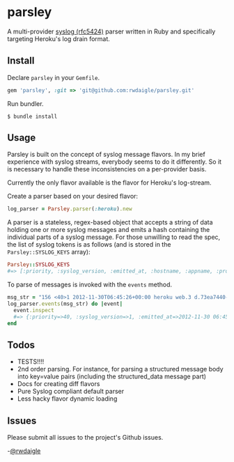 parsley
=======

A multi-provider [syslog (rfc5424)](http://tools.ietf.org/html/rfc5424#section-6) parser written in Ruby and specifically
targeting Heroku's log drain format.

## Install

Declare `parsley` in your `Gemfile`.

```ruby
gem 'parsley', :git => 'git@github.com:rwdaigle/parsley.git'
```

Run bundler.

```term
$ bundle install
```

## Usage

Parsley is built on the concept of syslog message flavors. In my brief experience with syslog streams,
everybody seems to do it differently. So it is necessary to handle these inconsistencies on a per-provider
basis.

Currently the only flavor available is the flavor for Heroku's log-stream.

Create a parser based on your desired flavor:

```ruby
log_parser = Parsley.parser(:heroku).new
```

A parser is a stateless, regex-based object that accepts a string of data holding one or more syslog messages
and emits a hash containing the individual parts of a syslog message. For those unwilling to read the spec, the
list of syslog tokens is as follows (and is stored in the `Parsley::SYSLOG_KEYS` array):

```ruby
Parsley::SYSLOG_KEYS
#=> [:priority, :syslog_version, :emitted_at, :hostname, :appname, :proc_id, :msg_id, :structured_data, :message]
```

To parse of messages is invoked with the `events` method.

```ruby
msg_str = "156 <40>1 2012-11-30T06:45:26+00:00 heroku web.3 d.73ea7440-270a-435a-a0ea-adf50b4e5f5a - Starting process with command `bundle exec rackup config.ru -p 24405`"
log_parser.events(msg_str) do |event|
  event.inspect
  #=> {:priority=>40, :syslog_version=>1, :emitted_at=>2012-11-30 06:45:26 UTC, :hostname=>"heroku", :appname=>nil, :proc_id=>"web.3", :msg_id=>"d.73ea7440-270a-435a-a0ea-adf50b4e5f5a", :structured_data=>nil, :message=>"Starting process with command `bundle exec rackup config.ru -p 24405`"}
end
```

## Todos

* TESTS!!!!
* 2nd order parsing. For instance, for parsing a structured message body into key=value pairs (including the structured_data message part)
* Docs for creating diff flavors
* Pure Syslog compliant default parser
* Less hacky flavor dynamic loading

## Issues

Please submit all issues to the project's Github issues.

-[@rwdaigle](https://twitter.com/rwdaigle)